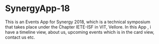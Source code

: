 # SynergyApp-18
This is an Events App for Synergy 2018, which is a technical symposium that takes place under the Chapter IETE-ISF in VIT, Vellore. In this App , i have a timeline view, about us, upcoming events which is in the card view, contact us etc. 
